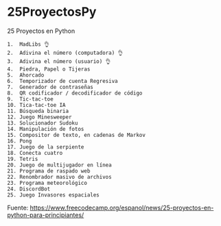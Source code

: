 # 25ProyectosPy
25 Proyectos en Python

	1.	MadLibs 👌
	2.	Adivina el número (computadora) 👌
	3.	Adivina el número (usuario) 👌
	4.	Piedra, Papel o Tijeras
	5.	Ahorcado
	6.	Temporizador de cuenta Regresiva
	7.	Generador de contraseñas
	8.	QR codificador / decodificador de código
	9.	Tic-tac-toe
	10.	Tica-tac-toe IA
	11.	Búsqueda binaria
	12.	Juego Minesweeper
	13.	Solucionador Sudoku
	14.	Manipulación de fotos
	15.	Compositor de texto, en cadenas de Markov
	16.	Pong
	17.	Juego de la serpiente
	18.	Conecta cuatro
	19.	Tetris
	20.	Juego de multijugador en línea
	21.	Programa de raspado web
	22.	Renombrador masivo de archivos
	23.	Programa meteorológico
	24.	DiscordBot
	25.	Juego Invasores espaciales

Fuente: https://www.freecodecamp.org/espanol/news/25-proyectos-en-python-para-principiantes/
